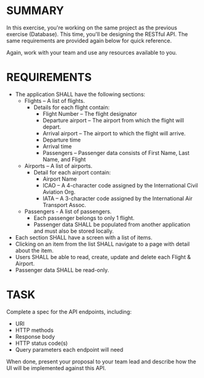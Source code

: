 # SUMMARY

In this exercise, you're working on the same project as the previous exercise (Database). This time, you'll be designing the RESTful API. The same requirements are provided again below for quick reference.

Again, work with your team and use any resources available to you.

# REQUIREMENTS

* The application SHALL have the following sections: 
  * Flights – A list of flights. 
    * Details for each flight contain: 
      * Flight Number – The flight designator 
      * Departure airport – The airport from which the flight will depart. 
      * Arrival airport – The airport to which the flight will arrive.
      * Departure time 
      * Arrival time
      * Passengers – Passenger data consists of First Name, Last Name, and Flight 
  * Airports – A list of airports. 
    * Detail for each airport contain: 
      * Airport Name 
      * ICAO – A 4-character code assigned by the International Civil Aviation Org. 
      * IATA – A 3-character code assigned by the International Air Transport Assoc. 
  * Passengers - A list of passengers.
    * Each passenger belongs to only 1 flight. 
    * Passenger data SHALL be populated from another application and must also be stored locally.
* Each section SHALL have a screen with a list of items.  
* Clicking on an item from the list SHALL navigate to a page with detail about the item. 
* Users SHALL be able to read, create, update and delete each Flight & Airport. 
* Passenger data SHALL be read-only.


# TASK

Complete a spec for the API endpoints, including:

* URI
* HTTP methods
* Response body
* HTTP status code(s)
* Query parameters each endpoint will need 

When done, present your proposal to your team lead and describe how the UI will be implemented against this API. 
